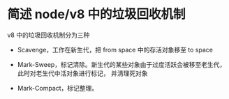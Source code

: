 

# 简述 node/v8 中的垃圾回收机制


v8 中的垃圾回收机制分为三种

- Scavenge，工作在新生代，把 from space 中的存活对象移至 to space

- Mark-Sweep，标记清除。新生代的某些对象由于过度活跃会被移至老生代，此时对老生代中活对象进行标记，
并清理死对象

- Mark-Compact，标记整理。



























